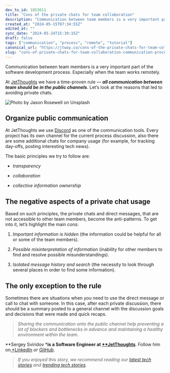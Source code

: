 ```yaml
---
dev_to_id: 1853611
title: "Cons of the private chats for team collaboration"
description: "Communication between team members is a very important part of the software development process...."
created_at: "2024-05-15T07:34:55Z"
edited_at: ""
sync_date: "2024-05-24T15:39:15Z"
draft: false
tags: ["communication", "process", "remote", "tutorial"]
canonical_url: "https://jtway.co/cons-of-the-private-chats-for-team-collaboration-f87c8ba8e830"
slug: "cons-of-private-chats-for-team-collaboration-communication-process"
---
```

Communication between team members is a very important part of the software development process. Especially when the team works remotely.

At [JetThoughts](https://www.jetthoughts.com/) we have a time-proven rule — ***all communication between team should be in the public channels***. Let’s look at the reasons that led to avoiding private chats.

![Photo by [Jason Rosewell](https://unsplash.com/@jasonrosewell?utm_source=medium&utm_medium=referral) on [Unsplash](https://unsplash.com?utm_source=medium&utm_medium=referral)](https://cdn-images-1.medium.com/max/10368/0*10ZBfER-qfGBONwE)

## Organize public communication

At JetThoughts we use [Discord](https://discordapp.com/) as one of the communication tools. Every project has its own channel for the current process discussion, also there are some additional chats for company usage (for example, for tracking day-offs, posting interesting tech news).

The basic principles we try to follow are:

* *transparency*

* *collaboration*

* *collective information ownership*

## The negative aspects of a private chat usage

Based on such principles, the private chats and direct messages, that are not accessible to other team members, become the anti-patterns. To get into it, let’s highlight the main cons:

 1. *Important information is hidden* (the information could be helpful for all or some of the team members).

 2. *Possible misinterpretation of information* (inability for other members to find and resolve possible misunderstandings).

 3. *Isolated message history and search* (the necessity to look through several places in order to find some information).

## The only exception to the rule

Sometimes there are situations when you need to use the direct message or call to chat with someone. In this case, after each private discussion, there should be a summary posted to a general channel with the discussion goals and decisions that were made and quick recaps.
>  *Sharing the communication onto the public channel help preventing a lot of blockers and bottlenecks in advance and maintaining a healthy environment within the team.*

**Sergey Sviridov ***is a Software Engineer at [**JetThoughts](https://www.jetthoughts.com/)**. Follow him on[ ](https://twitter.com/ChrisKeathley)[*LinkedIn](https://www.linkedin.com/in/sergey-sviridov-83007199/) *or [GitHub](https://github.com/SviridovSV).*
>  *If you enjoyed this story, we recommend reading our [latest tech stories](https://jtway.co/latest) and [trending tech stories](https://jtway.co/trending).*

